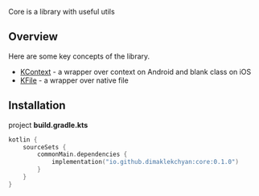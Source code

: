 Core is a library with useful utils

## Overview
Here are some key concepts of the library.

* [KContext](../core/src/commonMain/kotlin/io/github/dimaklekchyan/core/KContext.kt) - a wrapper over context on Android and blank class on iOS
* [KFile](../core/src/commonMain/kotlin/io/github/dimaklekchyan/core/KFile.kt) - a wrapper over native file

## Installation

project **build.gradle.kts**
```kotlin
kotlin {
    sourceSets {
        commonMain.dependencies {
            implementation("io.github.dimaklekchyan:core:0.1.0")
        }
    }
}
```